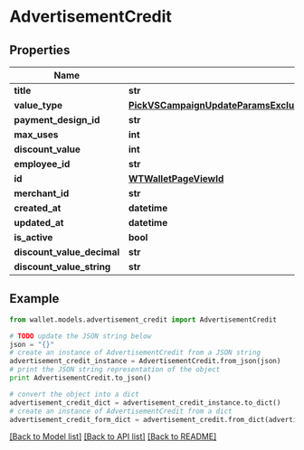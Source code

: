# AdvertisementCredit


## Properties

Name | Type | Description | Notes
------------ | ------------- | ------------- | -------------
**title** | **str** |  | 
**value_type** | [**PickVSCampaignUpdateParamsExcludeKeyofVSCampaignUpdateParamsStartDateOrExpirationDateValueType**](PickVSCampaignUpdateParamsExcludeKeyofVSCampaignUpdateParamsStartDateOrExpirationDateValueType.md) |  | 
**payment_design_id** | **str** |  | 
**max_uses** | **int** |  | 
**discount_value** | **int** |  | 
**employee_id** | **str** |  | 
**id** | [**WTWalletPageViewId**](WTWalletPageViewId.md) |  | 
**merchant_id** | **str** |  | 
**created_at** | **datetime** |  | 
**updated_at** | **datetime** |  | 
**is_active** | **bool** |  | 
**discount_value_decimal** | **str** |  | 
**discount_value_string** | **str** |  | 

## Example

```python
from wallet.models.advertisement_credit import AdvertisementCredit

# TODO update the JSON string below
json = "{}"
# create an instance of AdvertisementCredit from a JSON string
advertisement_credit_instance = AdvertisementCredit.from_json(json)
# print the JSON string representation of the object
print AdvertisementCredit.to_json()

# convert the object into a dict
advertisement_credit_dict = advertisement_credit_instance.to_dict()
# create an instance of AdvertisementCredit from a dict
advertisement_credit_form_dict = advertisement_credit.from_dict(advertisement_credit_dict)
```
[[Back to Model list]](../README.md#documentation-for-models) [[Back to API list]](../README.md#documentation-for-api-endpoints) [[Back to README]](../README.md)



